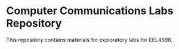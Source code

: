 # Computer Communications Labs Repository

This repository contains materials for exploratory labs for EEL4598.
